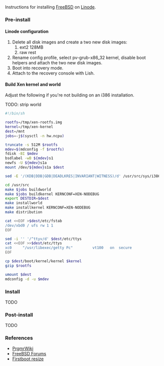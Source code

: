 Instructions for installing [FreeBSD][] on [Linode][].

### Pre-install

#### Linode configuration

1. Delete all disk images and create a two new disk images:
    1. ext2 128MB
    2. raw rest
2. Rename config profile, select pv-grub-x86_32 kernel, disable
   boot helpers and attach the two new disk images.
3. Boot into recovery mode.
4. Attach to the recovery console with Lish.

#### Build Xen kernel and world

Adjust the following if you're not building on an i386 installation.

TODO: strip world

```sh
#!/bin/sh

rootfs=/tmp/xen-rootfs.img
kernel=/tmp/xen-kernel
dest=/mnt
jobs=-j$(sysctl -n hw.ncpu)

truncate -s 512M $rootfs
mdev=$(mdconfig -f $rootfs)
fdisk -BI $mdev
bsdlabel -wB ${mdev}s1
newfs -U ${mdev}s1a
mount /dev/${mdev}s1a $dest

sed -E '/(KDB|DDB|GDB|DEADLKRES|INVARIANT|WITNESS)/d' /usr/src/sys/i386/conf/XEN > /usr/src/sys/i386/conf/XEN-NODEBUG

cd /usr/src
make $jobs buildworld
make $jobs buildkernel KERNCONF=XEN-NODEBUG
export DESTDIR=$dest
make installworld
make installkernel KERNCONF=XEN-NODEBUG
make distribution

cat <<EOF >$dest/etc/fstab
/dev/xbd0 / ufs rw 1 1
EOF

sed -i '' '/^ttyv/d' $dest/etc/ttys
cat <<EOF >>$dest/etc/ttys
xc0     "/usr/libexec/getty Pc"         vt100   on  secure
EOF

cp $dest/boot/kernel/kernel $kernel
gzip $rootfs

umount $dest
mdconfig -d -u $mdev
```

### Install

TODO

### Post-install

TODO

### References

* [PrgmrWiki](http://wiki.prgmr.com/mediawiki/index.php/FreeBSD_as_a_DomU)
* [FreeBSD Forums](http://forums.freebsd.org/viewtopic.php?f=39&t=10268)
* [Firstboot resize](http://lists.freebsd.org/pipermail/freebsd-rc/2013-October/003381.html)

[FreeBSD]: https://www.freebsd.org/
[Linode]: https://www.linode.com/
